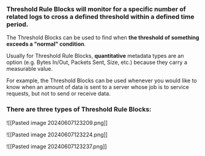 
### Threshold Rule Blocks will monitor for a specific number of related logs to cross a defined threshold within a defined time period.

The Threshold Blocks can be used to find when **the threshold of something exceeds a "normal" condition**. 

Usually for Threshold Rule Blocks, **quantitative** metadata types are an option (e.g. Bytes In/Out, Packets Sent, Size, etc.) because they carry a measurable value.

For example, the Threshold Blocks can be used whenever you would like to know when an amount of data is sent to a server whose job is to service requests, but not to send or receive data.

### **There are three types of Threshold Rule Blocks:**


![[Pasted image 20240607123209.png]]

![[Pasted image 20240607123224.png]]

![[Pasted image 20240607123237.png]]


